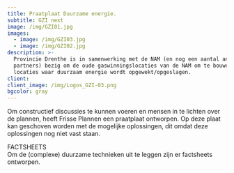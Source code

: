 ```yaml
---
title: Praatplaat Duurzame energie.
subtitle: GZI next
image: /img/GZI01.jpg
images:
  - image: /img/GZI03.jpg
  - image: /img/GZI02.jpg
description: >-
  Provincie Drenthe is in samenwerking met de NAM (en nog een aantal andere
  partners) bezig om de oude gaswinningslocaties van de NAM om te bouwen tot
  locaties waar duurzaam energie wordt opgewekt/opgeslagen.
client:
client_image: /img/Logos_GZI-03.png
bgcolor: gray
---
```


Om constructief discussies te kunnen voeren en mensen in te lichten over de plannen, heeft Frisse Plannen een praatplaat ontworpen. Op deze plaat kan geschoven worden met de mogelijke oplossingen, dit omdat deze oplossingen nog niet vast staan. 

FACTSHEETS<br>Om de (complexe) duurzame technieken uit te leggen zijn er factsheets ontworpen.